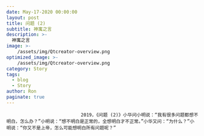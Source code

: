 ```yaml
---
date: May-17-2020 00:00:00
layout: post
title: 问题 (2)
subtitle: 神寓之言
description: >-
  神寓之言
image: >-
    /assets/img/Qtcreator-overview.png
optimized_image: >-
    /assets/img/Qtcreator-overview.png
category: Story
tags:
  - blog
  - Story
author: Ron
paginate: true
---
```


							　　2019，《问题 (2)》小华问小明说：“我有很多问题都想不明白，怎么办？”小明说：“想不明白是正常的，全想明白才不正常。”小华又问：“为什么？”小明说：“你又不是上帝，怎么可能想明白所有问题呢？”
							
							
						